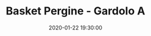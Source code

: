 ---
title: Basket Pergine - Gardolo A
date: 2020-01-22 19:30:00
squadra-a: Bc Gardolo A
punteggio-a: 
squadra-b: Basket Pergine
punteggio-b: 
partite/squadra: under-18-19-20
luogo: Palestra ''Garbari''
categoria: under 18
---